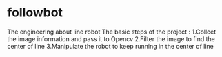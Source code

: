 # followbot
The engineering about line robot
The basic steps of the project :
1.Collcet the image information and pass it to Opencv
2.Filter the image to find the center of line
3.Manipulate the robot to keep running in the center of line

